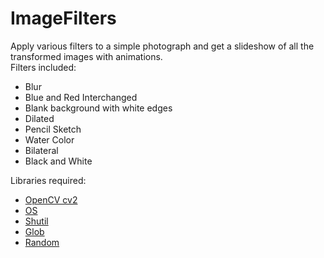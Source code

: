 # ImageFilters

Apply various filters to a simple photograph and get a slideshow of all the transformed images with animations.
<br/>
Filters included:
<ul>
  <li>Blur</li>
  <li>Blue and Red Interchanged</li>
  <li>Blank background with white edges</li>
  <li>Dilated</li>
  <li>Pencil Sketch</li>
  <li>Water Color</li>
  <li>Bilateral</li>
  <li>Black and White</li>
</ul>

Libraries required:
<ul>
  <li><a href="https://pypi.org/project/opencv-python/">OpenCV cv2</a></li>
  <li><a href="https://pypi.org/project/os-sys/">OS</a></li>
  <li><a href="https://pypi.org/project/pytest-shutil/">Shutil</a></li>
  <li><a href="https://pypi.org/project/glob2">Glob</a></li>
  <li><a href="https://pypi.org/project/random2">Random</a></link>
